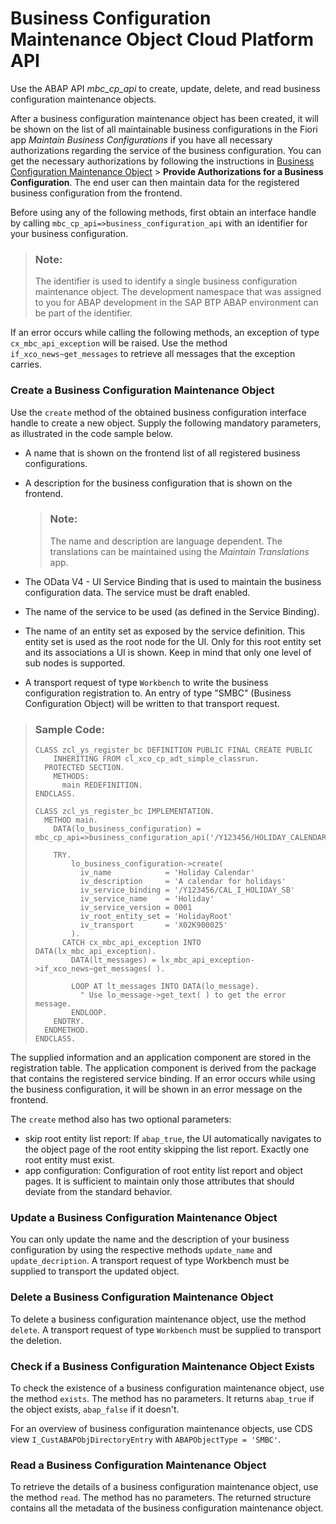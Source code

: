<!-- loio508d406ac92043dba95f694144803c26 -->

# Business Configuration Maintenance Object Cloud Platform API

Use the ABAP API *mbc\_cp\_api* to create, update, delete, and read business configuration maintenance objects.



After a business configuration maintenance object has been created, it will be shown on the list of all maintainable business configurations in the Fiori app *Maintain Business Configurations* if you have all necessary authorizations regarding the service of the business configuration. You can get the necessary authorizations by following the instructions in [Business Configuration Maintenance Object](business-configuration-maintenance-object-61159c4.md) \> **Provide Authorizations for a Business Configuration**. The end user can then maintain data for the registered business configuration from the frontend.

Before using any of the following methods, first obtain an interface handle by calling `mbc_cp_api=>business_configuration_api` with an identifier for your business configuration.

> ### Note:  
> The identifier is used to identify a single business configuration maintenance object. The development namespace that was assigned to you for ABAP development in the SAP BTP ABAP environment can be part of the identifier.

If an error occurs while calling the following methods, an exception of type `cx_mbc_api_exception` will be raised. Use the method `if_xco_news~get_messages` to retrieve all messages that the exception carries.



### Create a Business Configuration Maintenance Object

Use the `create` method of the obtained business configuration interface handle to create a new object. Supply the following mandatory parameters, as illustrated in the code sample below.

-   A name that is shown on the frontend list of all registered business configurations.

-   A description for the business configuration that is shown on the frontend.

    > ### Note:  
    > The name and description are language dependent. The translations can be maintained using the *Maintain Translations* app.

-   The OData V4 - UI Service Binding that is used to maintain the business configuration data. The service must be draft enabled.

-   The name of the service to be used \(as defined in the Service Binding\).

-   The name of an entity set as exposed by the service definition. This entity set is used as the root node for the UI. Only for this root entity set and its associations a UI is shown. Keep in mind that only one level of sub nodes is supported.

-   A transport request of type `Workbench` to write the business configuration registration to. An entry of type "SMBC" \(Business Configuration Object\) will be written to that transport request.


> ### Sample Code:  
> ```lang-abap
> CLASS zcl_ys_register_bc DEFINITION PUBLIC FINAL CREATE PUBLIC
>     INHERITING FROM cl_xco_cp_adt_simple_classrun.
>   PROTECTED SECTION.
>     METHODS:
>       main REDEFINITION.
> ENDCLASS.
> 
> CLASS zcl_ys_register_bc IMPLEMENTATION.
>   METHOD main.
>     DATA(lo_business_configuration) = mbc_cp_api=>business_configuration_api('/Y123456/HOLIDAY_CALENDAR').
> 
>     TRY.
>         lo_business_configuration->create(
>           iv_name            = 'Holiday Calendar'
>           iv_description     = 'A calendar for holidays'
>           iv_service_binding = '/Y123456/CAL_I_HOLIDAY_SB'
>           iv_service_name    = 'Holiday'
>           iv_service_version = 0001
>           iv_root_entity_set = 'HolidayRoot'
>           iv_transport       = 'X02K900025'
>         ).
>       CATCH cx_mbc_api_exception INTO DATA(lx_mbc_api_exception).
>         DATA(lt_messages) = lx_mbc_api_exception->if_xco_news~get_messages( ).
> 
>         LOOP AT lt_messages INTO DATA(lo_message).
>           " Use lo_message->get_text( ) to get the error message.
>         ENDLOOP.
>     ENDTRY.
>   ENDMETHOD.
> ENDCLASS.
> 
> ```

The supplied information and an application component are stored in the registration table. The application component is derived from the package that contains the registered service binding. If an error occurs while using the business configuration, it will be shown in an error message on the frontend.

The `create` method also has two optional parameters:

-   skip root entity list report: If `abap_true`, the UI automatically navigates to the object page of the root entity skipping the list report. Exactly one root entity must exist.
-   app configuration: Configuration of root entity list report and object pages. It is sufficient to maintain only those attributes that should deviate from the standard behavior.



### Update a Business Configuration Maintenance Object

You can only update the name and the description of your business configuration by using the respective methods `update_name` and `update_decription`. A transport request of type Workbench must be supplied to transport the updated object.



### Delete a Business Configuration Maintenance Object

To delete a business configuration maintenance object, use the method `delete`. A transport request of type `Workbench` must be supplied to transport the deletion.



### Check if a Business Configuration Maintenance Object Exists

To check the existence of a business configuration maintenance object, use the method `exists`. The method has no parameters. It returns `abap_true` if the object exists, `abap_false` if it doesn't.

For an overview of business configuration maintenance objects, use CDS view `I_CustABAPObjDirectoryEntry` with `ABAPObjectType = 'SMBC'`.



### Read a Business Configuration Maintenance Object

To retrieve the details of a business configuration maintenance object, use the method `read`. The method has no parameters. The returned structure contains all the metadata of the business configuration maintenance object.

